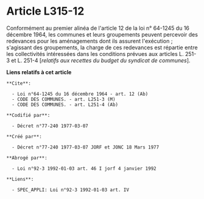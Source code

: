 # Article L315-12

Conformément au premier alinéa de l'article 12 de la loi n° 64-1245 du 16 décembre 1964, les communes et leurs groupements
peuvent percevoir des redevances pour les aménagements dont ils assurent l'exécution ; s'agissant des groupements, la charge
de ces redevances est répartie entre les collectivités intéressées dans les conditions prévues aux articles L. 251-3 et L.
251-4 [*relatifs aux recettes du budget du syndicat de communes*].

**Liens relatifs à cet article**

	**Cite**:

	  - Loi n°64-1245 du 16 décembre 1964 - art. 12 (Ab)
	  - CODE DES COMMUNES. - art. L251-3 (M)
	  - CODE DES COMMUNES. - art. L251-4 (Ab)

	**Codifié par**:

	  - Décret n°77-240 1977-03-07

	**Créé par**:

	  - Décret n°77-240 1977-03-07 JORF et JONC 18 Mars 1977

	**Abrogé par**:

	  - Loi n°92-3 1992-01-03 art. 46 I jorf 4 janvier 1992

	**Liens**:

	  - SPEC_APPLI: Loi n°92-3 1992-01-03 art. IV

